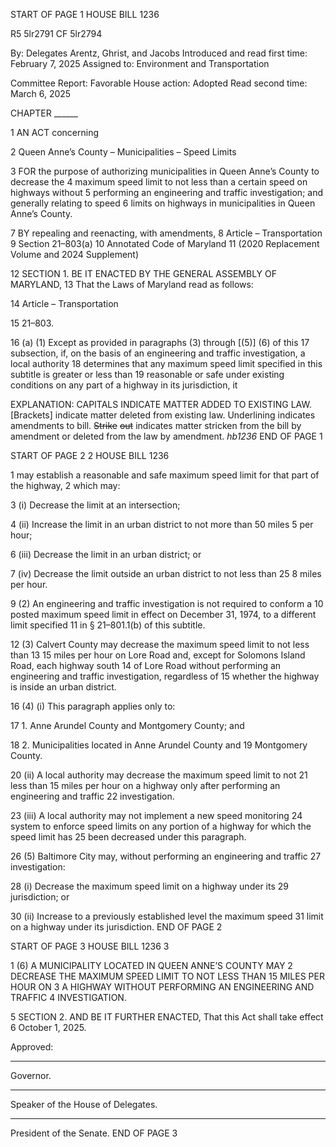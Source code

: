 START OF PAGE 1
HOUSE BILL 1236

R5 5lr2791
CF 5lr2794

By: Delegates Arentz, Ghrist, and Jacobs
Introduced and read first time: February 7, 2025
Assigned to: Environment and Transportation

Committee Report: Favorable
House action: Adopted
Read second time: March 6, 2025

CHAPTER ______

1 AN ACT concerning

2 Queen Anne’s County – Municipalities – Speed Limits

3 FOR the purpose of authorizing municipalities in Queen Anne’s County to decrease the
4 maximum speed limit to not less than a certain speed on highways without
5 performing an engineering and traffic investigation; and generally relating to speed
6 limits on highways in municipalities in Queen Anne’s County.

7 BY repealing and reenacting, with amendments,
8 Article – Transportation
9 Section 21–803(a)
10 Annotated Code of Maryland
11 (2020 Replacement Volume and 2024 Supplement)

12 SECTION 1. BE IT ENACTED BY THE GENERAL ASSEMBLY OF MARYLAND,
13 That the Laws of Maryland read as follows:

14 Article – Transportation

15 21–803.

16 (a) (1) Except as provided in paragraphs (3) through [(5)] (6) of this
17 subsection, if, on the basis of an engineering and traffic investigation, a local authority
18 determines that any maximum speed limit specified in this subtitle is greater or less than
19 reasonable or safe under existing conditions on any part of a highway in its jurisdiction, it

EXPLANATION: CAPITALS INDICATE MATTER ADDED TO EXISTING LAW.
[Brackets] indicate matter deleted from existing law.
Underlining indicates amendments to bill.
~~Strike~~ ~~out~~ indicates matter stricken from the bill by amendment or deleted from the law by
amendment. *hb1236*
END OF PAGE 1

START OF PAGE 2
2 HOUSE BILL 1236

1 may establish a reasonable and safe maximum speed limit for that part of the highway,
2 which may:

3 (i) Decrease the limit at an intersection;

4 (ii) Increase the limit in an urban district to not more than 50 miles
5 per hour;

6 (iii) Decrease the limit in an urban district; or

7 (iv) Decrease the limit outside an urban district to not less than 25
8 miles per hour.

9 (2) An engineering and traffic investigation is not required to conform a
10 posted maximum speed limit in effect on December 31, 1974, to a different limit specified
11 in § 21–801.1(b) of this subtitle.

12 (3) Calvert County may decrease the maximum speed limit to not less than
13 15 miles per hour on Lore Road and, except for Solomons Island Road, each highway south
14 of Lore Road without performing an engineering and traffic investigation, regardless of
15 whether the highway is inside an urban district.

16 (4) (i) This paragraph applies only to:

17 1. Anne Arundel County and Montgomery County; and

18 2. Municipalities located in Anne Arundel County and
19 Montgomery County.

20 (ii) A local authority may decrease the maximum speed limit to not
21 less than 15 miles per hour on a highway only after performing an engineering and traffic
22 investigation.

23 (iii) A local authority may not implement a new speed monitoring
24 system to enforce speed limits on any portion of a highway for which the speed limit has
25 been decreased under this paragraph.

26 (5) Baltimore City may, without performing an engineering and traffic
27 investigation:

28 (i) Decrease the maximum speed limit on a highway under its
29 jurisdiction; or

30 (ii) Increase to a previously established level the maximum speed
31 limit on a highway under its jurisdiction.
END OF PAGE 2

START OF PAGE 3
HOUSE BILL 1236 3

1 (6) A MUNICIPALITY LOCATED IN QUEEN ANNE’S COUNTY MAY
2 DECREASE THE MAXIMUM SPEED LIMIT TO NOT LESS THAN 15 MILES PER HOUR ON
3 A HIGHWAY WITHOUT PERFORMING AN ENGINEERING AND TRAFFIC
4 INVESTIGATION.

5 SECTION 2. AND BE IT FURTHER ENACTED, That this Act shall take effect
6 October 1, 2025.

Approved:

________________________________________________________________________________
Governor.

________________________________________________________________________________
Speaker of the House of Delegates.

________________________________________________________________________________
President of the Senate.
END OF PAGE 3